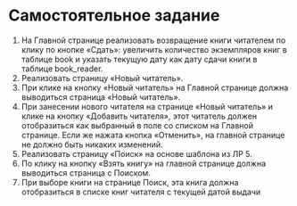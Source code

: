 # Самостоятельное задание

1. На Главной странице реализовать возвращение книги читателем по клику по кнопке
   «Сдать»: увеличить количество экземпляров книг в таблице book и указать текущую дату
   как дату сдачи книги в таблице book_reader.
2. Реализовать страницу «Новый читатель».
3. При клике на кнопку «Новый читатель» на Главной странице должна выводиться
   страница «Новый читатель».
4. При занесении нового читателя на странице «Новый читатель» и клике на кнопку
   «Добавить читателя», этот читатель должен отобразиться как выбранный в поле со списком
   на Главной странице. Если же нажата кнопка «Отменить», на главной странице не должно
   быть никаких изменений.
5. Реализовать страницу «Поиск» на основе шаблона из ЛР 5.
6. По клику на кнопку «Взять книгу» на главной странице должна выводиться
   страница с Поиском.
7. При выборе книги на странице Поиск, эта книга должна отобразиться в списке книг
   читателя с текущей датой выдачи